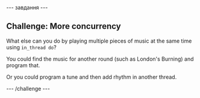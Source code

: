 \--- завдання \---

## Challenge: More concurrency

What else can you do by playing multiple pieces of music at the same time using `in_thread do`?

You could find the music for another round (such as London's Burning) and program that.

Or you could program a tune and then add rhythm in another thread.

\--- /challenge \---